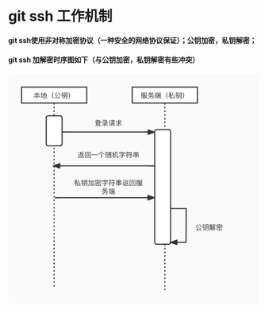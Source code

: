 # git ssh 工作机制

#### git ssh使用非对称加密协议（一种安全的网络协议保证）；公钥加密，私钥解密；
#### git ssh 加解密时序图如下（与公钥加密，私钥解密有些冲突）
![RUNOOB 图标](./image/git_image/git_ssh.png)
